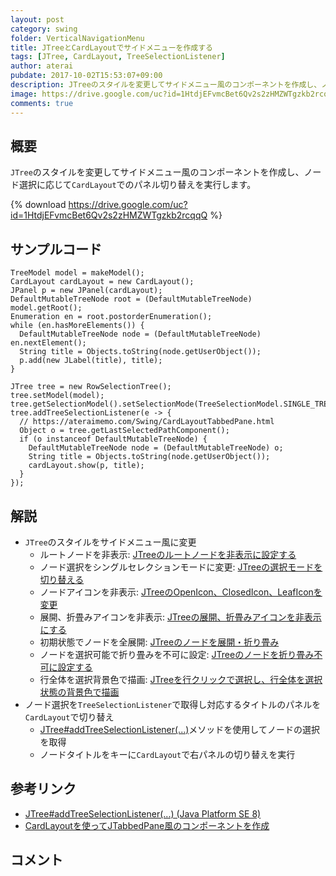 ```yaml
---
layout: post
category: swing
folder: VerticalNavigationMenu
title: JTreeとCardLayoutでサイドメニューを作成する
tags: [JTree, CardLayout, TreeSelectionListener]
author: aterai
pubdate: 2017-10-02T15:53:07+09:00
description: JTreeのスタイルを変更してサイドメニュー風のコンポーネントを作成し、ノード選択に応じてCardLayoutでのパネル切り替えを実行します。
image: https://drive.google.com/uc?id=1HtdjEFvmcBet6Qv2s2zHMZWTgzkb2rcqqQ
comments: true
---
```

## 概要
`JTree`のスタイルを変更してサイドメニュー風のコンポーネントを作成し、ノード選択に応じて`CardLayout`でのパネル切り替えを実行します。

{% download https://drive.google.com/uc?id=1HtdjEFvmcBet6Qv2s2zHMZWTgzkb2rcqqQ %}

## サンプルコード
<pre class="prettyprint"><code>TreeModel model = makeModel();
CardLayout cardLayout = new CardLayout();
JPanel p = new JPanel(cardLayout);
DefaultMutableTreeNode root = (DefaultMutableTreeNode) model.getRoot();
Enumeration en = root.postorderEnumeration();
while (en.hasMoreElements()) {
  DefaultMutableTreeNode node = (DefaultMutableTreeNode) en.nextElement();
  String title = Objects.toString(node.getUserObject());
  p.add(new JLabel(title), title);
}

JTree tree = new RowSelectionTree();
tree.setModel(model);
tree.getSelectionModel().setSelectionMode(TreeSelectionModel.SINGLE_TREE_SELECTION);
tree.addTreeSelectionListener(e -&gt; {
  // https://ateraimemo.com/Swing/CardLayoutTabbedPane.html
  Object o = tree.getLastSelectedPathComponent();
  if (o instanceof DefaultMutableTreeNode) {
    DefaultMutableTreeNode node = (DefaultMutableTreeNode) o;
    String title = Objects.toString(node.getUserObject());
    cardLayout.show(p, title);
  }
});
</code></pre>

## 解説
- `JTree`のスタイルをサイドメニュー風に変更
    - ルートノードを非表示: [JTreeのルートノードを非表示に設定する](https://ateraimemo.com/Swing/TreeRootVisible.html)
    - ノード選択をシングルセレクションモードに変更: [JTreeの選択モードを切り替える](https://ateraimemo.com/Swing/TreeSelection.html)
    - ノードアイコンを非表示: [JTreeのOpenIcon、ClosedIcon、LeafIconを変更](https://ateraimemo.com/Swing/TreeLeafIcon.html)
    - 展開、折畳みアイコンを非表示: [JTreeの展開、折畳みアイコンを非表示にする](https://ateraimemo.com/Swing/TreeExpandedIcon.html)
    - 初期状態でノードを全展開: [JTreeのノードを展開・折り畳み](https://ateraimemo.com/Swing/ExpandAllNodes.html)
    - ノードを選択可能で折り畳みを不可に設定: [JTreeのノードを折り畳み不可に設定する](https://ateraimemo.com/Swing/TreeNodeCollapseVeto.html)
    - 行全体を選択背景色で描画: [JTreeを行クリックで選択し、行全体を選択状態の背景色で描画](https://ateraimemo.com/Swing/TreeRowSelection.html)
- ノード選択を`TreeSelectionListener`で取得し対応するタイトルのパネルを`CardLayout`で切り替え
    - [JTree#addTreeSelectionListener(...)](https://docs.oracle.com/javase/jp/8/docs/api/javax/swing/JTree.html#addTreeSelectionListener-javax.swing.event.TreeSelectionListener-)メソッドを使用してノードの選択を取得
    - ノードタイトルをキーに`CardLayout`で右パネルの切り替えを実行

<!-- dummy comment line for breaking list -->

## 参考リンク
- [JTree#addTreeSelectionListener(...) (Java Platform SE 8)](https://docs.oracle.com/javase/jp/8/docs/api/javax/swing/JTree.html#addTreeSelectionListener-javax.swing.event.TreeSelectionListener-)
- [CardLayoutを使ってJTabbedPane風のコンポーネントを作成](https://ateraimemo.com/Swing/CardLayoutTabbedPane.html)

<!-- dummy comment line for breaking list -->

## コメント
